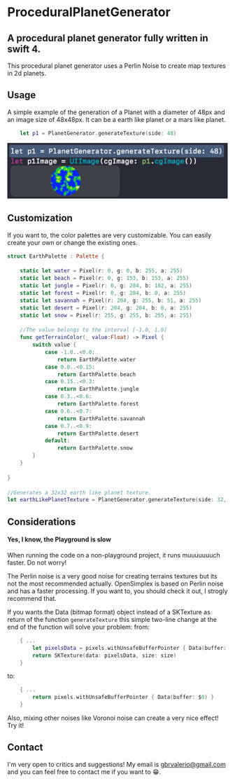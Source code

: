 # ProceduralPlanetGenerator
A procedural planet generator fully written in swift 4.
------------------

This procedural planet generator uses a Perlin Noise to create map textures in 2d planets.

## Usage
A simple example of the generation of a Planet with a diameter of 48px and an image size of 48x48px. It can be a earth like planet or a mars like planet.
```swift
    let p1 = PlanetGenerator.generateTexture(side: 48)
```
![Generated planet](https://raw.githubusercontent.com/gbrvalerio/ProceduralPlanetGenerator/master/example.png)

## Customization
If you want to, the color palettes are very customizable. You can easily create your own or change the existing ones.
```swift
struct EarthPalette : Palette {

    static let water = Pixel(r: 0, g: 0, b: 255, a: 255)
    static let beach = Pixel(r: 0, g: 153, b: 153, a: 255)
    static let jungle = Pixel(r: 0, g: 204, b: 102, a: 255)
    static let forest = Pixel(r: 0, g: 204, b: 0, a: 255)
    static let savannah = Pixel(r: 204, g: 255, b: 51, a: 255)
    static let desert = Pixel(r: 204, g: 204, b: 0, a: 255)
    static let snow = Pixel(r: 255, g: 255, b: 255, a: 255)

    //The value belongs to the interval [-1.0, 1.0]
    func getTerrainColor(_ value:Float) -> Pixel {
        switch value {
            case -1.0..<0.0:
                return EarthPalette.water
            case 0.0..<0.15:
                return EarthPalette.beach
            case 0.15..<0.3:
                return EarthPalette.jungle
            case 0.3..<0.6:
                return EarthPalette.forest
            case 0.6..<0.7:
                return EarthPalette.savannah
            case 0.7..<0.9:
                return EarthPalette.desert
            default:
                return EarthPalette.snow
        }
    }

}

//Generates a 32x32 earth like planet texture.
let earthLikePlanetTexture = PlanetGenerator.generateTexture(side: 32, userPalette: EarthPalette())
```

## Considerations
#### Yes, I know, the Playground is slow
When running the code on a non-playground project, it runs muuuuuuuch faster. Do not worry!

The Perlin noise is a very good noise for creating terrains textures but its not the most recommended actually. OpenSimplex is based on Perlin noise and has a faster processing. If you want to, you should check it out, I strogly recommend that.

If you wants the Data (bitmap format) object instead of a SKTexture as return of the function ```generateTexture``` this simple two-line change at the end of the function will solve your problem:
from:
```swift
    { ...
        let pixelsData = pixels.withUnsafeBufferPointer { Data(buffer: $0) }
        return SKTexture(data: pixelsData, size: size)
    }
```
to:
```swift
    { ...
        return pixels.withUnsafeBufferPointer { Data(buffer: $0) }
    }
```

Also, mixing other noises like Voronoi noise can create a very nice effect! Try it!

## Contact
I'm very open to critics and suggestions! My email is gbrvalerio@gmail.com and you can feel free to contact me if you want to 😁.
